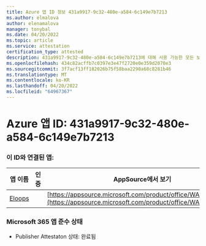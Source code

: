 ```yaml
---
title: Azure 앱 ID 정보 431a9917-9c32-480e-a584-6c149e7b7213
ms.author: elmalova
author: elenamalova
manager: tonybal
ms.date: 04/20/2022
ms.topic: article
ms.service: attestation
certification_type: attested
description: 431a9917-9c32-480e-a584-6c149e7b7213에 대해 사용 가능한 모든 보안 및 규정 준수 정보입니다.
ms.openlocfilehash: 434c82acffb7c0397e3e47f2720e0e359d2070e3
ms.sourcegitcommit: 3f7acf13ff182026b75f58baa2290a68c8281b46
ms.translationtype: MT
ms.contentlocale: ko-KR
ms.lasthandoff: 04/20/2022
ms.locfileid: "64967367"
---
```

# <a name="azure-app-id-431a9917-9c32-480e-a584-6c149e7b7213"></a>Azure 앱 ID: 431a9917-9c32-480e-a584-6c149e7b7213


### <a name="apps-associated-with-this-id"></a>이 ID와 연결된 앱:
| **앱 이름** | **인증** | **AppSource에서 보기** |
|--------------|---------------|-----------------------|
| [Eloops](../forward/WA200002287.md) |  | [https://appsource.microsoft.com/product/office/WA200002287](https://appsource.microsoft.com/product/office/WA200002287) |

### <a name="microsoft-365-app-compliance-status"></a>Microsoft 365 앱 준수 상태
- Publisher Attestaton 상태: 완료됨
